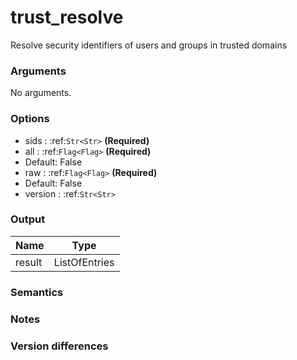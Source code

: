 [//]: # (THE CONTENT BELOW IS GENERATED. DO NOT EDIT.)
# trust_resolve
Resolve security identifiers of users and groups in trusted domains

### Arguments
No arguments.

### Options
* sids : :ref:`Str<Str>` **(Required)**
* all : :ref:`Flag<Flag>` **(Required)**
 * Default: False
* raw : :ref:`Flag<Flag>` **(Required)**
 * Default: False
* version : :ref:`Str<Str>`

### Output
|Name|Type
|-|-
|result|ListOfEntries

[//]: # (ADD YOUR NOTES BELOW. THESE WILL BE PICKED EVERY TIME THE DOCS ARE REGENERATED. //end)
### Semantics

### Notes

### Version differences